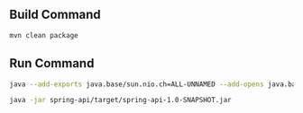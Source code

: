 ## Build Command

```bash
mvn clean package
```

## Run Command

```bash
java --add-exports java.base/sun.nio.ch=ALL-UNNAMED --add-opens java.base/sun.security.action=ALL-UNNAMED --add-opens java.base/java.nio=ALL-UNNAMED --add-opens java.base/java.lang.invoke=ALL-UNNAMED --add-opens java.base/java.util=ALL-UNNAMED -jar spring-api/target/spring-api-1.0-SNAPSHOT.jar
```

```bash
java -jar spring-api/target/spring-api-1.0-SNAPSHOT.jar
```